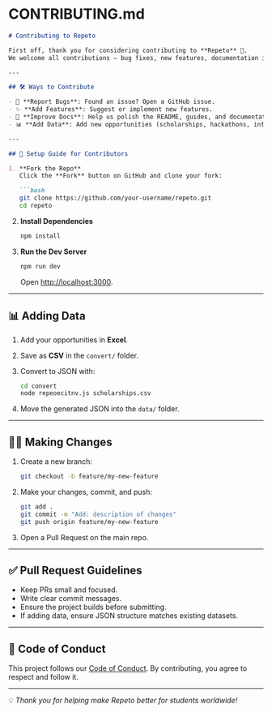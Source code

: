 

# CONTRIBUTING.md

````markdown
# Contributing to Repeto

First off, thank you for considering contributing to **Repeto** 💙.  
We welcome all contributions — bug fixes, new features, documentation improvements, and new opportunity data.

---

## 🛠 Ways to Contribute

- 🐛 **Report Bugs**: Found an issue? Open a GitHub issue.  
- ✨ **Add Features**: Suggest or implement new features.  
- 📖 **Improve Docs**: Help us polish the README, guides, and documentation.  
- 📊 **Add Data**: Add new opportunities (scholarships, hackathons, internships, etc.).  

---

## 🚀 Setup Guide for Contributors

1. **Fork the Repo**  
   Click the **Fork** button on GitHub and clone your fork:

   ```bash
   git clone https://github.com/your-username/repeto.git
   cd repeto
````

2. **Install Dependencies**

   ```bash
   npm install
   ```

3. **Run the Dev Server**

   ```bash
   npm run dev
   ```

   Open [http://localhost:3000](http://localhost:3000).

---

## 📊 Adding Data

1. Add your opportunities in **Excel**.

2. Save as **CSV** in the `convert/` folder.

3. Convert to JSON with:

   ```bash
   cd convert
   node repeoecitnv.js scholarships.csv
   ```

4. Move the generated JSON into the `data/` folder.

---

## 🧑‍💻 Making Changes

1. Create a new branch:

   ```bash
   git checkout -b feature/my-new-feature
   ```

2. Make your changes, commit, and push:

   ```bash
   git add .
   git commit -m "Add: description of changes"
   git push origin feature/my-new-feature
   ```

3. Open a Pull Request on the main repo.

---

## ✅ Pull Request Guidelines

* Keep PRs small and focused.
* Write clear commit messages.
* Ensure the project builds before submitting.
* If adding data, ensure JSON structure matches existing datasets.

---

## 📜 Code of Conduct

This project follows our [Code of Conduct](./CODE_OF_CONDUCT.md).
By contributing, you agree to respect and follow it.

---

💡 *Thank you for helping make Repeto better for students worldwide!*


